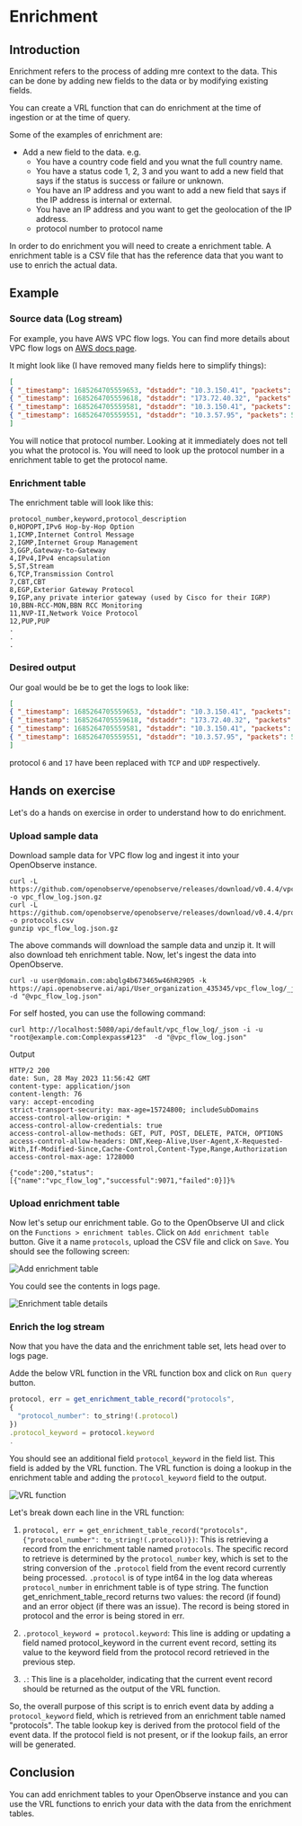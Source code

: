 # Enrichment

## Introduction 
Enrichment refers to the process of adding mre context to the data. This can be done by adding new fields to the data or by modifying existing fields.

You can create a VRL function that can do enrichment at the time of ingestion or at the time of query.

Some of the examples of enrichment are:

- Add a new field to the data. e.g.
    - You have a country code field and you wnat the full country name.
    - You have a status code 1, 2, 3 and you want to add a new field that says if the status is success or failure or unknown.
    - You have an IP address and you want to add a new field that says if the IP address is internal or external.
    - You have an IP address and you want to get the geolocation of the IP address.
    - protocol number to protocol name
  
In order to do enrichment you will need to create a enrichment table. A enrichment table is a CSV file that has the reference data that you want to use to enrich the actual data. 


## Example

### Source data (Log stream)
For example, you have AWS VPC flow logs. You can find more details about VPC flow logs on [AWS docs page](https://docs.aws.amazon.com/vpc/latest/userguide/flow-logs.html).

It might look like (I have removed many fields here to simplify things):

```json
[ 
{ "_timestamp": 1685264705559653, "dstaddr": "10.3.150.41", "packets": 5, "protocol": 6, "srcaddr": "10.3.76.90" }, 
{ "_timestamp": 1685264705559618, "dstaddr": "173.72.40.32", "packets": 1, "protocol": 17, "srcaddr": "10.3.150.41" }, 
{ "_timestamp": 1685264705559581, "dstaddr": "10.3.150.41", "packets": 1, "protocol": 17, "srcaddr": "173.72.40.32" }, 
{ "_timestamp": 1685264705559551, "dstaddr": "10.3.57.95", "packets": 5, "protocol": 6, "srcaddr": "10.3.150.41" }
]
```

You will notice that protocol number. Looking at it immediately does not tell you what the protocol is. You will need to look up the protocol number in a enrichment table to get the protocol name. 

### Enrichment table

The enrichment table will look like this:

```csv linenums="1" title="protocols.csv"
protocol_number,keyword,protocol_description
0,HOPOPT,IPv6 Hop-by-Hop Option
1,ICMP,Internet Control Message
2,IGMP,Internet Group Management
3,GGP,Gateway-to-Gateway
4,IPv4,IPv4 encapsulation
5,ST,Stream
6,TCP,Transmission Control
7,CBT,CBT
8,EGP,Exterior Gateway Protocol
9,IGP,any private interior gateway (used by Cisco for their IGRP)
10,BBN-RCC-MON,BBN RCC Monitoring
11,NVP-II,Network Voice Protocol
12,PUP,PUP
.
.
.

```

### Desired output
Our goal would be be to get the logs to look like:

```json
[ 
{ "_timestamp": 1685264705559653, "dstaddr": "10.3.150.41", "packets": 5, "protocol": "TCP", "srcaddr": "10.3.76.90" }, 
{ "_timestamp": 1685264705559618, "dstaddr": "173.72.40.32", "packets": 1, "protocol": "UDP", "srcaddr": "10.3.150.41" }, 
{ "_timestamp": 1685264705559581, "dstaddr": "10.3.150.41", "packets": 1, "protocol": "UDP", "srcaddr": "173.72.40.32" }, 
{ "_timestamp": 1685264705559551, "dstaddr": "10.3.57.95", "packets": 5, "protocol": "TCP", "srcaddr": "10.3.150.41" }
]
```
protocol `6` and `17` have been replaced with `TCP` and `UDP` respectively.


## Hands on exercise

Let's do a hands on exercise in order to understand how to do enrichment.

### Upload sample data

Download sample data for VPC flow log and ingest it into your OpenObserve instance.

```shell
curl -L https://github.com/openobserve/openobserve/releases/download/v0.4.4/vpc_flow_log.json.gz -o vpc_flow_log.json.gz
curl -L https://github.com/openobserve/openobserve/releases/download/v0.4.4/protocols.csv -o protocols.csv
gunzip vpc_flow_log.json.gz
```

The above commands will download the sample data and unzip it. It will also download teh enrichment table. Now, let's ingest the data into OpenObserve.


```shell title="For OpenObserve Cloud"
curl -u user@domain.com:abqlg4b673465w46hR2905 -k https://api.openobserve.ai/api/User_organization_435345/vpc_flow_log/_json -d "@vpc_flow_log.json"
```

For self hosted, you can use the following command:

```shell title="For self hosted installation"
curl http://localhost:5080/api/default/vpc_flow_log/_json -i -u "root@example.com:Complexpass#123"  -d "@vpc_flow_log.json"
```

Output
```
HTTP/2 200 
date: Sun, 28 May 2023 11:56:42 GMT
content-type: application/json
content-length: 76
vary: accept-encoding
strict-transport-security: max-age=15724800; includeSubDomains
access-control-allow-origin: *
access-control-allow-credentials: true
access-control-allow-methods: GET, PUT, POST, DELETE, PATCH, OPTIONS
access-control-allow-headers: DNT,Keep-Alive,User-Agent,X-Requested-With,If-Modified-Since,Cache-Control,Content-Type,Range,Authorization
access-control-max-age: 1728000

{"code":200,"status":[{"name":"vpc_flow_log","successful":9071,"failed":0}]}%      
```

### Upload enrichment table

Now let's setup our enrichment table. Go to the OpenObserve UI and click on the `Functions > enrichment tables`. Click on `Add enrichment table` button. Give it a name `protocols`, upload the CSV file and click on `Save`. You should see the following screen:

![Add enrichment table](./images/add_lookup_table.png)

You could see the contents in logs page.

![Enrichment table details](./images/enrichment_table.webp)

### Enrich the log stream

Now that you have the data and the enrichment table set, lets head  over to logs page.

Adde the below VRL function in the VRL function box and click on `Run query` button.

```javascript linenums="1" title="VRL function"
protocol, err = get_enrichment_table_record("protocols",
{
  "protocol_number": to_string!(.protocol)
})
.protocol_keyword = protocol.keyword
.
```

You should see an additional field `protocol_keyword` in the field list. This field is added by the VRL function. The VRL function is doing a lookup in the enrichment table and adding the `protocol_keyword` field to the output.

![VRL function](./images/enriched_output.webp)

Let's break down each line in the VRL function:

1. `protocol, err = get_enrichment_table_record("protocols", {"protocol_number": to_string!(.protocol)})`: This is retrieving a record from the enrichment table named `protocols`. The specific record to retrieve is determined by the `protocol_number` key, which is set to the string conversion of the `.protocol` field from the event record currently being processed. `.protocol` is of type int64 in the log data whereas `protocol_number` in enrichment table is of type string. The function get_enrichment_table_record returns two values: the record (if found) and an error object (if there was an issue). The record is being stored in protocol and the error is being stored in err.

1. `.protocol_keyword = protocol.keyword`: This line is adding or updating a field named protocol_keyword in the current event record, setting its value to the keyword field from the protocol record retrieved in the previous step.

1. `.`: This line is a placeholder, indicating that the current event record should be returned as the output of the VRL function.

So, the overall purpose of this script is to enrich event data by adding a `protocol_keyword` field, which is retrieved from an enrichment table named "protocols". The table lookup key is derived from the protocol field of the event data. If the protocol field is not present, or if the lookup fails, an error will be generated.

## Conclusion

You can add enrichment tables to your OpenObserve instance and you can use the VRL functions to enrich your data with the data from the enrichment tables.

